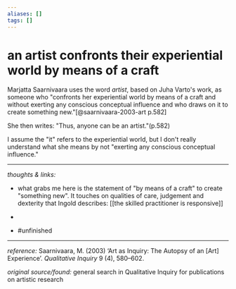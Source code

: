 ```yaml
---
aliases: []
tags: []
---
```


# an artist confronts their experiential world by means of a craft

Marjatta Saarnivaara uses the word _artist_, based on Juha Varto's work, as someone who "confronts her experiential world by means of a craft and without exerting any conscious conceptual influence and who draws on it to create something new."[@saarnivaara-2003-art p.582]

She then writes: "Thus, anyone can be an artist."(p.582)
 
I assume the "it" refers to the experiential world, but I don't really understand what she means by not "exerting any conscious conceptual influence."
 
 

---

_thoughts & links:_

- what grabs me here is the statement of "by means of a craft" to create "something new". It touches on qualities of care, judgement and dexterity that Ingold describes: [[the skilled practitioner is responsive]]
- 

- #unfinished 

---

_reference:_ Saarnivaara, M. (2003) ‘Art as Inquiry: The Autopsy of an \[Art\] Experience’. _Qualitative Inquiry_ 9 (4), 580–602.

_original source/found:_ general search in Qualitative Inquiry for publications on artistic research